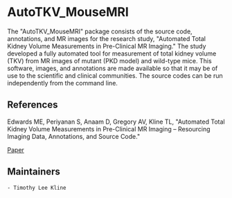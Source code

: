 AutoTKV_MouseMRI
==========================

The "AutoTKV_MouseMRI" package consists of the source code, annotations, and MR images for the research study, "Automated Total Kidney Volume Measurements in Pre-Clinical MR Imaging." The study developed a fully automated tool for measurement of total kidney volume (TKV) from MR images of mutant (PKD model) and wild-type mice. This software, images, and annotations are made available so that it may be of use to the scientific and clinical communities. The source codes can be run independently from the command line.


References
-----------
Edwards ME, Periyanan S, Anaam D, Gregory AV, Kline TL, "Automated Total Kidney Volume Measurements in Pre-Clinical MR Imaging – Resourcing Imaging Data, Annotations, and Source Code." 

[Paper](https://kidneyinternational-online.org/action/showPdf?pii=S0085-2538%2820%2930957-1)


Maintainers
-----------

    - Timothy Lee Kline
    

